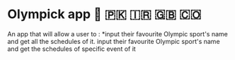 # Olympick app 🏴󠁧󠁢󠁷󠁬󠁳󠁿 🇵🇰 🇮🇷 🇬🇧 🇨🇴 
 
An app that will allow a user to :
 *input their favourite Olympic sport's name and get all the schedules of it.
 input their favourite Olympic sport's name  and get the schedules of specific event of it
